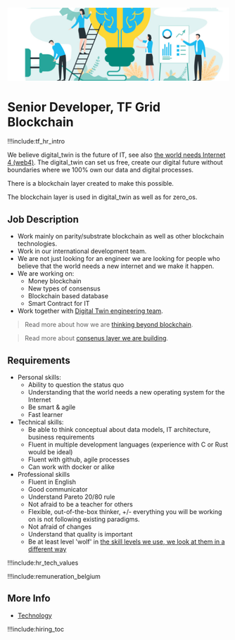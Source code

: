 

![](img/development_manager.jpg)


# Senior Developer, TF Grid Blockchain

!!!include:tf_hr_intro

We believe digital_twin is the future of IT, see also [the world needs Internet 4 (web4)](internet4).
The digital_twin can set us free, create our digital future without boundaries where we 100% own our data and digital processes.

There is a blockchain layer created to make this possible.

The blockchain layer is used in digital_twin as well as for zero_os.

## Job Description

- Work mainly on parity/substrate blockchain as well as other blockchain technologies.
- Work in our international development team.
- We are not just looking for an engineer we are looking for people who believe that the world needs a new internet and we make it happen.
- We are working on:
  - Money blockchain
  - New types of consensus
  - Blockchain based database
  - Smart Contract for IT
- Work together with [Digital Twin engineering team](tech_protocolme_engineer).

> Read more about how we are [thinking beyond blockchain](internet4).

> Read more about [consenus layer we are building](consensus3).

## Requirements

- Personal skills:
  - Ability to question the status quo
  - Understanding that the world needs a new operating system for the Internet
  - Be smart & agile
  - Fast learner 
- Technical skills:
  - Be able to think conceptual about data models, IT architecture, business requirements
  - Fluent in multiple development languages (experience with C or Rust would be ideal)
  - Fluent with github, agile processes
  - Can work with docker or alike
- Professional skills 
  - Fluent in English
  - Good communicator
  - Understand Pareto 20/80 rule
  - Not afraid to be a teacher for others
  - Flexible, out-of-the-box thinker, +/- everything you will be working on is not following existing paradigms.
  - Not afraid of changes
  - Understand that quality is important
  - Be at least level 'wolf' in [the skill levels we use, we look at them in a different way](freeflow:p2p_awareness_level)

!!!include:hr_tech_values

!!!include:remuneration_belgium

## More Info

- [Technology](technology)

!!!include:hiring_toc